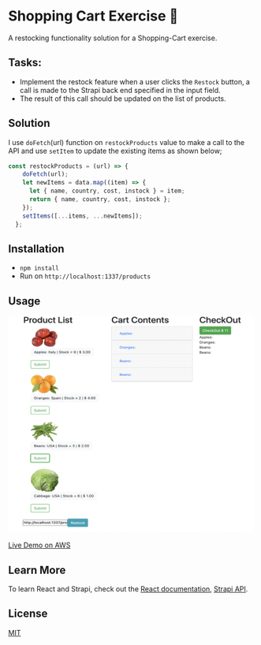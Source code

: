 # Shopping Cart Exercise 🛒

A restocking functionality solution for a Shopping-Cart exercise.

## Tasks:

- Implement the restock feature when a user clicks the `Restock` button, a call is made to the Strapi back end specified in the input field.
- The result of this call should be updated on the list of products.

## Solution

I use `doFetch`(url) function on `restockProducts` value to make a call to the API and use `setItem` to update the existing items as shown below;
```javaScript
const restockProducts = (url) => {
    doFetch(url);
    let newItems = data.map((item) => {
      let { name, country, cost, instock } = item;
      return { name, country, cost, instock };
    });
    setItems([...items, ...newItems]);
  };
```

## Installation

- `npm install`
- Run on `http://localhost:1337/products`

## Usage

<img src = 'https://raw.githubusercontent.com/anyapages/shopping-cart-exercise/main/public/restock.png?token=ATDMTEBA5UWDUW5PQ3XNT7DBEIZHS' width="500" height="440"> 

<a href="http://cart01.s3-website-us-east-1.amazonaws.com/">Live Demo on AWS</a>

## Learn More

To learn React and Strapi, check out the [React documentation](https://reactjs.org/), [Strapi API](https://strapi.io/resource-center).

## License

[MIT](https://github.com/anyapages/shopping-cart-exercise/blob/main/LICENSE) 
